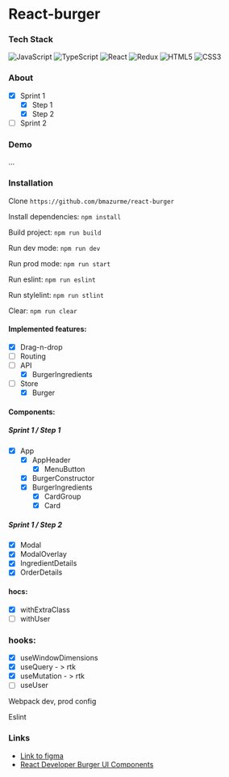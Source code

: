# React-burger

### Tech Stack
![JavaScript](https://img.shields.io/badge/-JavaScript-black?style=flat-square&logo=javascript)
![TypeScript](https://img.shields.io/badge/-TypeScript-black?style=flat-square&logo=typescript)
![React](https://img.shields.io/badge/-React-black?style=flat-square&logo=react)
![Redux](https://img.shields.io/badge/-Redux-black?style=flat-square&logo=redux)
![HTML5](https://img.shields.io/badge/-HTML5-black?style=flat-square&logo=html5&logoColor=white)
![CSS3](https://img.shields.io/badge/-CSS3-black?style=flat-square&logo=css3)

### About
- [X] Sprint 1
  - [X] Step 1
  - [X] Step 2
- [ ] Sprint 2

### Demo
...

### Installation
Clone `https://github.com/bmazurme/react-burger`

Install dependencies: `npm install`

Build project: `npm run build`

Run dev mode: `npm run dev`

Run prod mode: `npm run start`

Run eslint: `npm run eslint`

Run stylelint: `npm run stlint`

Clear: `npm run clear`

#### Implemented features:
- [X] Drag-n-drop
- [ ] Routing
- [ ] API
  - [X] BurgerIngredients
- [ ] Store
  - [X] Burger

#### Components:
##### Sprint 1 / Step 1
- [X] App
  - [X] AppHeader
    - [X] MenuButton
  - [X] BurgerConstructor
  - [X] BurgerIngredients
    - [X] CardGroup
    - [X] Card
##### Sprint 1 / Step 2
- [X] Modal
- [X] ModalOverlay
- [X] IngredientDetails
- [X] OrderDetails

#### hocs:
- [X] withExtraClass
- [ ] withUser

### hooks:
- [X] useWindowDimensions
- [X] useQuery - > rtk
- [X] useMutation - > rtk
- [ ] useUser

Webpack dev, prod config

Eslint

### Links
* [Link to figma](https://www.figma.com/file/zFGN2O5xktHl9VmoOieq5E/React-_-%D0%9F%D1%80%D0%BE%D0%B5%D0%BA%D1%82%D0%BD%D1%8B%D0%B5-%D0%B7%D0%B0%D0%B4%D0%B0%D1%87%D0%B8_external_link)
* [React Developer Burger UI Components](https://yandex-practicum.github.io/react-developer-burger-ui-components/docs/)
